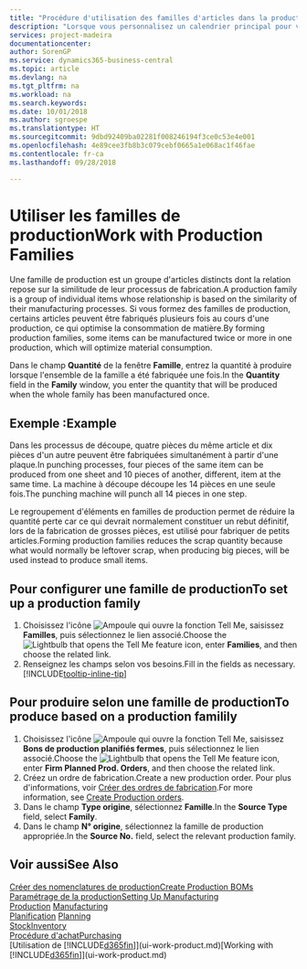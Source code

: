 ```yaml
---
title: "Procédure d'utilisation des familles d'articles dans la production | Microsoft Docs"
description: "Lorsque vous personnalisez un calendrier principal pour votre compagnie ou pour l'un de ses partenaires commerciaux, votre tâche consiste essentiellement à modifier l'état des jours ouvrés et chômés."
services: project-madeira
documentationcenter: 
author: SorenGP
ms.service: dynamics365-business-central
ms.topic: article
ms.devlang: na
ms.tgt_pltfrm: na
ms.workload: na
ms.search.keywords: 
ms.date: 10/01/2018
ms.author: sgroespe
ms.translationtype: HT
ms.sourcegitcommit: 9dbd92409ba02281f008246194f3ce0c53e4e001
ms.openlocfilehash: 4e89cee3fb8b3c079cebf0665a1e068ac1f46fae
ms.contentlocale: fr-ca
ms.lasthandoff: 09/28/2018

---
```

# <a name="work-with-production-families"></a><span data-ttu-id="b7ab0-103">Utiliser les familles de production</span><span class="sxs-lookup"><span data-stu-id="b7ab0-103">Work with Production Families</span></span>
<span data-ttu-id="b7ab0-104">Une famille de production est un groupe d'articles distincts dont la relation repose sur la similitude de leur processus de fabrication.</span><span class="sxs-lookup"><span data-stu-id="b7ab0-104">A production family is a group of individual items whose relationship is based on the similarity of their manufacturing processes.</span></span> <span data-ttu-id="b7ab0-105">Si vous formez des familles de production, certains articles peuvent être fabriqués plusieurs fois au cours d'une production, ce qui optimise la consommation de matière.</span><span class="sxs-lookup"><span data-stu-id="b7ab0-105">By forming production families, some items can be manufactured twice or more in one production, which will optimize material consumption.</span></span>

<span data-ttu-id="b7ab0-106">Dans le champ **Quantité** de la fenêtre **Famille**, entrez la quantité à produire lorsque l'ensemble de la famille a été fabriquée une fois.</span><span class="sxs-lookup"><span data-stu-id="b7ab0-106">In the **Quantity** field in the **Family** window, you enter the quantity that will be produced when the whole family has been manufactured once.</span></span>

## <a name="example"></a><span data-ttu-id="b7ab0-107">Exemple :</span><span class="sxs-lookup"><span data-stu-id="b7ab0-107">Example</span></span>
<span data-ttu-id="b7ab0-108">Dans les processus de découpe, quatre pièces du même article et dix pièces d'un autre peuvent être fabriquées simultanément à partir d'une plaque.</span><span class="sxs-lookup"><span data-stu-id="b7ab0-108">In punching processes, four pieces of the same item can be produced from one sheet and 10 pieces of another, different, item at the same time.</span></span> <span data-ttu-id="b7ab0-109">La machine à découpe découpe les 14 pièces en une seule fois.</span><span class="sxs-lookup"><span data-stu-id="b7ab0-109">The punching machine will punch all 14 pieces in one step.</span></span>

<span data-ttu-id="b7ab0-110">Le regroupement d'éléments en familles de production permet de réduire la quantité perte car ce qui devrait normalement constituer un rebut définitif, lors de la fabrication de grosses pièces, est utilisé pour fabriquer de petits articles.</span><span class="sxs-lookup"><span data-stu-id="b7ab0-110">Forming production families reduces the scrap quantity because what would normally be leftover scrap, when producing big pieces, will be used instead to produce small items.</span></span>

## <a name="to-set-up-a-production-family"></a><span data-ttu-id="b7ab0-111">Pour configurer une famille de production</span><span class="sxs-lookup"><span data-stu-id="b7ab0-111">To set up a production family</span></span>
1. <span data-ttu-id="b7ab0-112">Choisissez l'icône ![Ampoule qui ouvre la fonction Tell Me](media/ui-search/search_small.png "Dites-moi ce que vous voulez faire"), saisissez **Familles**, puis sélectionnez le lien associé.</span><span class="sxs-lookup"><span data-stu-id="b7ab0-112">Choose the ![Lightbulb that opens the Tell Me feature](media/ui-search/search_small.png "Tell me what you want to do") icon, enter **Families**, and then choose the related link.</span></span>
2. <span data-ttu-id="b7ab0-113">Renseignez les champs selon vos besoins.</span><span class="sxs-lookup"><span data-stu-id="b7ab0-113">Fill in the fields as necessary.</span></span> [!INCLUDE[tooltip-inline-tip](includes/tooltip-inline-tip_md.md)]

## <a name="to-produce-based-on-a-production-familily"></a><span data-ttu-id="b7ab0-114">Pour produire selon une famille de production</span><span class="sxs-lookup"><span data-stu-id="b7ab0-114">To produce based on a production familily</span></span>
1. <span data-ttu-id="b7ab0-115">Choisissez l'icône ![Ampoule qui ouvre la fonction Tell Me](media/ui-search/search_small.png "Dites-moi ce que vous voulez faire"), saisissez **Bons de production planifiés fermes**, puis sélectionnez le lien associé.</span><span class="sxs-lookup"><span data-stu-id="b7ab0-115">Choose the ![Lightbulb that opens the Tell Me feature](media/ui-search/search_small.png "Tell me what you want to do") icon, enter **Firm Planned Prod. Orders**, and then choose the related link.</span></span>
2. <span data-ttu-id="b7ab0-116">Créez un ordre de fabrication.</span><span class="sxs-lookup"><span data-stu-id="b7ab0-116">Create a new production order.</span></span> <span data-ttu-id="b7ab0-117">Pour plus d'informations, voir [Créer des ordres de fabrication](production-how-to-create-production-orders.md).</span><span class="sxs-lookup"><span data-stu-id="b7ab0-117">For more information, see [Create Production orders](production-how-to-create-production-orders.md).</span></span>
3. <span data-ttu-id="b7ab0-118">Dans le champ **Type origine**, sélectionnez **Famille**.</span><span class="sxs-lookup"><span data-stu-id="b7ab0-118">In the **Source Type** field, select **Family**.</span></span>  
4. <span data-ttu-id="b7ab0-119">Dans le champ **N° origine**, sélectionnez la famille de production appropriée.</span><span class="sxs-lookup"><span data-stu-id="b7ab0-119">In the **Source No.** field, select the relevant production family.</span></span>

## <a name="see-also"></a><span data-ttu-id="b7ab0-120">Voir aussi</span><span class="sxs-lookup"><span data-stu-id="b7ab0-120">See Also</span></span>
[<span data-ttu-id="b7ab0-121">Créer des nomenclatures de production</span><span class="sxs-lookup"><span data-stu-id="b7ab0-121">Create Production BOMs</span></span>](production-how-to-create-production-boms.md)  
[<span data-ttu-id="b7ab0-122">Paramétrage de la production</span><span class="sxs-lookup"><span data-stu-id="b7ab0-122">Setting Up Manufacturing</span></span>](production-configure-production-processes.md)  
<span data-ttu-id="b7ab0-123">[Production](production-manage-manufacturing.md)  </span><span class="sxs-lookup"><span data-stu-id="b7ab0-123">[Manufacturing](production-manage-manufacturing.md)  </span></span>  
<span data-ttu-id="b7ab0-124">[Planification](production-planning.md) </span><span class="sxs-lookup"><span data-stu-id="b7ab0-124">[Planning](production-planning.md) </span></span>  
[<span data-ttu-id="b7ab0-125">Stock</span><span class="sxs-lookup"><span data-stu-id="b7ab0-125">Inventory</span></span>](inventory-manage-inventory.md)  
[<span data-ttu-id="b7ab0-126">Procédure d'achat</span><span class="sxs-lookup"><span data-stu-id="b7ab0-126">Purchasing</span></span>](purchasing-manage-purchasing.md)  
<span data-ttu-id="b7ab0-127">[Utilisation de [!INCLUDE[d365fin](includes/d365fin_md.md)]](ui-work-product.md)</span><span class="sxs-lookup"><span data-stu-id="b7ab0-127">[Working with [!INCLUDE[d365fin](includes/d365fin_md.md)]](ui-work-product.md)</span></span>

